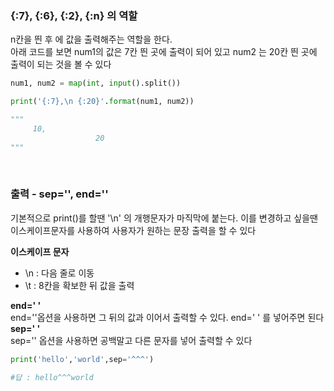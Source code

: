 ### {:7}, {:6}, {:2}, {:n} 의 역할   
n칸을 띈 후 에 값을 출력해주는 역할을 한다.    
아래 코드를 보면 num1의 값은 7칸 띈 곳에 출력이 되어 있고 num2 는 20칸 띈 곳에 출력이 되는 것을 볼 수 있다

```python
num1, num2 = map(int, input().split())

print('{:7},\n {:20}'.format(num1, num2))

"""
     10,
                   20
"""
```
<br>

### 출력 -  sep='', end=''   
기본적으로 print()를 할땐 '\n' 의 개행문자가 마직막에 붙는다. 이를 변경하고 싶을땐 이스케이프문자를 사용하여 사용자가 원하는 문장 출력을 할 수 있다   

__이스케이프 문자__      
- \n : 다음 줄로 이동      
- \t : 8칸을 확보한 뒤 값을 출력      

__end=' '__       
end=''옵션을 사용하면 그 뒤의 값과 이어서 출력할 수 있다. end=' ' 를 넣어주면 된다      
__sep=' '__      
sep='' 옵션을 사용하면 공백말고 다른 문자를 넣어 출력할 수 있다      
```python
print('hello','world',sep='^^^')

#답 : hello^^^world
```

